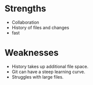 # Strengths
* Collaboration
* History of files and changes
* fast
# Weaknesses
* History takes up additional file space.
* Git can have a steep learning curve.
* Struggles with large files.